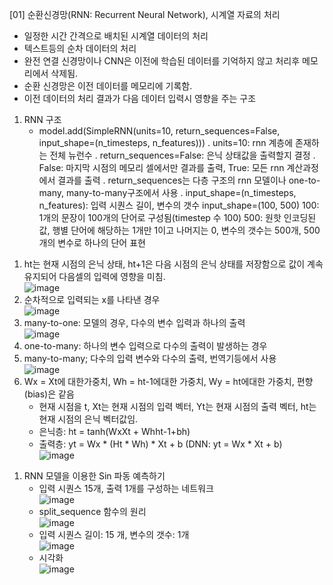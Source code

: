 [01] 순환신경망(RNN: Recurrent Neural Network), 시계열 자료의 처리
- 일정한 시간 간격으로 배치된 시계열 데이터의 처리
- 텍스트등의 순차 데이터의 처리
- 완전 연결 신경망이나 CNN은 이전에 학습된 데이터를 기억하지 않고 처리후 메모리에서 삭제됨.
- 순환 신경망은 이전 데이터를 메모리에 기록함.
- 이전 데이터의 처리 결과가 다음 데이터 입력시 영향을 주는 구조

1. RNN 구조
   - model.add(SimpleRNN(units=10, return_sequences=False, input_shape=(n_timesteps, n_features)))
     . units=10: rnn 계층에 존재하는 전체 뉴런수
     . return_sequences=False: 은닉 상태값을 출력할지 결정
     . False: 마지막 시점의 메모리 셀에서만 결과를 출력, True: 모든 rnn 계산과정에서 결과를 출력
     . return_sequences는 다층 구조의 rnn 모델이나 one-to-many, many-to-many구조에서 사용
     . input_shape=(n_timesteps, n_features): 입력 시퀀스 길이, 변수의 갯수
      input_shape=(100, 500)
      100: 1개의 문장이 100개의 단어로 구성됨(timestep 수 100)
      500: 원핫 인코딩된 값, 행별 단어에 해당하는 1개만 1이고 나머지는 0, 변수의 갯수는 500개, 500개의 변수로 하나의 단어 표현

1) ht는 현재 시점의 은닉 상태, ht+1은 다음 시점의 은닉 상태를 저장함으로 값이 계속 유지되어 다음셀의 입력에 영향을 미침. <br>
![image](https://user-images.githubusercontent.com/84116509/177339067-d076420e-74f7-4859-9b78-72a59a14271d.png)<br>
2) 순차적으로 입력되는 x를 나타낸 경우 <br>![image](https://user-images.githubusercontent.com/84116509/177339132-d1d38911-5b2e-4a9e-9f6b-2c1a0b3be474.png)<br>
3) many-to-one: 모델의 경우, 다수의 변수 입력과 하나의 출력 <br>![image](https://user-images.githubusercontent.com/84116509/177339183-6c19e451-c0be-49a7-84a3-dec9ff01eaa6.png)
4) one-to-many: 하나의 변수 입력으로 다수의 출력이 발생하는 경우 <br>
5) many-to-many; 다수의 입력 변수와 다수의 출력, 번역기등에서 사용 <br> ![image](https://user-images.githubusercontent.com/84116509/177339225-355cdcd9-d354-40d1-bef9-1a0081364d94.png)
6) Wx = Xt에 대한가중치, Wh = ht-1에대한 가중치, Wy = ht에대한 가중치, 편향(bias)은 같음
   - 현재 시점을 t, Xt는 현재 시점의 입력 벡터, Yt는 현재 시점의 출력 벡터, ht는 현재 시점의 은닉 벡터값임.
   - 은닉층: ht = tanh(WxXt + Whht-1+bh)
   - 출력층: yt = Wx * (Ht * Wh) * Xt + b (DNN: yt = Wx * Xt + b)<br>![image](https://user-images.githubusercontent.com/84116509/177339312-1f1ddfc2-59c8-4a77-b8da-75e969450e87.png)


1. RNN 모델을 이용한 Sin 파동 예측하기
   - 입력 시퀀스 15개, 출력 1개를 구성하는 네트워크 <br>![image](https://user-images.githubusercontent.com/84116509/177339374-ea058446-32f7-4668-882c-e656898dfff1.png)
   - split_sequence 함수의 원리 <br>![image](https://user-images.githubusercontent.com/84116509/177339423-b96c3333-fc0c-496a-a915-8559ab480a7e.png)
   - 입력 시퀀스 길이: 15 개, 변수의 갯수: 1개 <br> ![image](https://user-images.githubusercontent.com/84116509/177339468-1e043a4e-33ae-40a3-8a64-289258cf7449.png)
   - 시각화 <br>![image](https://user-images.githubusercontent.com/84116509/177339528-7c2794d2-b98e-469a-977a-e4753f2b59b0.png)


